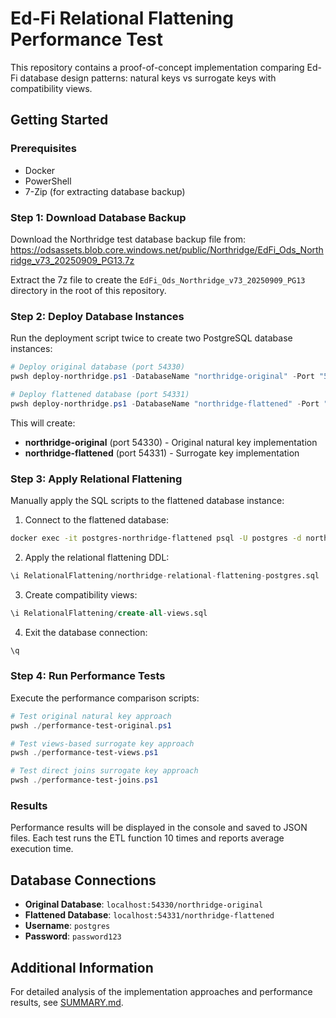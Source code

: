 # Ed-Fi Relational Flattening Performance Test

This repository contains a proof-of-concept implementation comparing Ed-Fi database design patterns: natural keys vs surrogate keys with compatibility views.

## Getting Started

### Prerequisites
- Docker
- PowerShell
- 7-Zip (for extracting database backup)

### Step 1: Download Database Backup

Download the Northridge test database backup file from:
https://odsassets.blob.core.windows.net/public/Northridge/EdFi_Ods_Northridge_v73_20250909_PG13.7z

Extract the 7z file to create the `EdFi_Ods_Northridge_v73_20250909_PG13` directory in the root of this repository.

### Step 2: Deploy Database Instances

Run the deployment script twice to create two PostgreSQL database instances:

```powershell
# Deploy original database (port 54330)
pwsh deploy-northridge.ps1 -DatabaseName "northridge-original" -Port "54330"

# Deploy flattened database (port 54331)
pwsh deploy-northridge.ps1 -DatabaseName "northridge-flattened" -Port "54331"
```

This will create:
- **northridge-original** (port 54330) - Original natural key implementation
- **northridge-flattened** (port 54331) - Surrogate key implementation

### Step 3: Apply Relational Flattening

Manually apply the SQL scripts to the flattened database instance:

1. Connect to the flattened database:
```bash
docker exec -it postgres-northridge-flattened psql -U postgres -d northridge-flattened
```

2. Apply the relational flattening DDL:
```sql
\i RelationalFlattening/northridge-relational-flattening-postgres.sql
```

3. Create compatibility views:
```sql
\i RelationalFlattening/create-all-views.sql
```

4. Exit the database connection:
```sql
\q
```

### Step 4: Run Performance Tests

Execute the performance comparison scripts:

```powershell
# Test original natural key approach
pwsh ./performance-test-original.ps1

# Test views-based surrogate key approach
pwsh ./performance-test-views.ps1

# Test direct joins surrogate key approach
pwsh ./performance-test-joins.ps1
```

### Results

Performance results will be displayed in the console and saved to JSON files. Each test runs the ETL function 10 times and reports average execution time.

## Database Connections

- **Original Database**: `localhost:54330/northridge-original`
- **Flattened Database**: `localhost:54331/northridge-flattened`
- **Username**: `postgres`
- **Password**: `password123`

## Additional Information

For detailed analysis of the implementation approaches and performance results, see [SUMMARY.md](SUMMARY.md).
